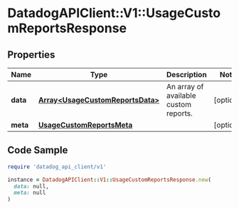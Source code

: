 # DatadogAPIClient::V1::UsageCustomReportsResponse

## Properties

| Name | Type | Description | Notes |
| ---- | ---- | ----------- | ----- |
| **data** | [**Array&lt;UsageCustomReportsData&gt;**](UsageCustomReportsData.md) | An array of available custom reports. | [optional] |
| **meta** | [**UsageCustomReportsMeta**](UsageCustomReportsMeta.md) |  | [optional] |

## Code Sample

```ruby
require 'datadog_api_client/v1'

instance = DatadogAPIClient::V1::UsageCustomReportsResponse.new(
  data: null,
  meta: null
)
```

